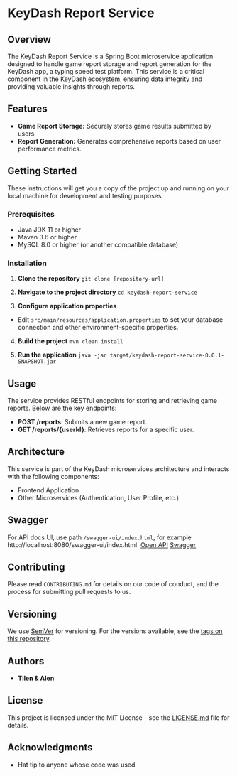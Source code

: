 # KeyDash Report Service

## Overview
The KeyDash Report Service is a Spring Boot microservice application designed to handle game report storage and report generation for the KeyDash app, a typing speed test platform. This service is a critical component in the KeyDash ecosystem, ensuring data integrity and providing valuable insights through reports.

## Features
- **Game Report Storage:** Securely stores game results submitted by users.
- **Report Generation:** Generates comprehensive reports based on user performance metrics.

## Getting Started
These instructions will get you a copy of the project up and running on your local machine for development and testing purposes.

### Prerequisites
- Java JDK 11 or higher
- Maven 3.6 or higher
- MySQL 8.0 or higher (or another compatible database)

### Installation
1. **Clone the repository**
`git clone [repository-url]`

2. **Navigate to the project directory**
`cd keydash-report-service`

3. **Configure application properties**
- Edit `src/main/resources/application.properties` to set your database connection and other environment-specific properties.

4. **Build the project**
`mvn clean install`

5. **Run the application**
`java -jar target/keydash-report-service-0.0.1-SNAPSHOT.jar`


## Usage
The service provides RESTful endpoints for storing and retrieving game reports. Below are the key endpoints:

- **POST /reports**: Submits a new game report.
- **GET /reports/{userId}**: Retrieves reports for a specific user.

## Architecture
This service is part of the KeyDash microservices architecture and interacts with the following components:
- Frontend Application
- Other Microservices (Authentication, User Profile, etc.)

## Swagger
For API docs UI, use path `/swagger-ui/index.html`, for example http://localhost:8080/swagger-ui/index.html. 
[Open API](http://51.12.152.201/reports/v1/api-docs)
[Swagger](http://51.12.152.201/reports/v1/swagger-ui/index.html)

## Contributing
Please read `CONTRIBUTING.md` for details on our code of conduct, and the process for submitting pull requests to us.

## Versioning
We use [SemVer](http://semver.org/) for versioning. For the versions available, see the [tags on this repository](repository-url/tags).

## Authors
- **Tilen & Alen**

## License
This project is licensed under the MIT License - see the [LICENSE.md](LICENSE.md) file for details.

## Acknowledgments
- Hat tip to anyone whose code was used
